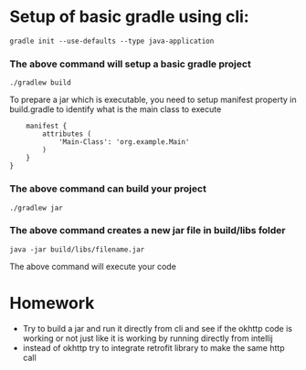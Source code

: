  # Setup of basic gradle using cli:  
```gradle init --use-defaults --type java-application```  
### The above command will setup a basic gradle project  
```./gradlew build```  



To prepare a jar which is executable, you need to setup manifest property in build.gradle to identify what is the main class to execute  
```jar {
    manifest {
        attributes (
            'Main-Class': 'org.example.Main'
        )
    }
}
```  
### The above command can build your project  

```./gradlew jar```  

### The above command creates a new jar file in build/libs folder

```java -jar build/libs/filename.jar```  

The above command will execute your code  

# Homework  
- Try to build a jar and run it directly from cli and see if the okhttp code is working or not just like it is working by running directly from intellij  
- instead of okhttp try to integrate retrofit library to make the same http call
